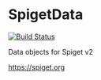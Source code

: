 # SpigetData

[![Build Status](http://ci.inventivetalent.org/view/Spiget/job/Spiget-Data/badge/icon)](http://ci.inventivetalent.org/view/Spiget/job/Spiget-Data/)

Data objects for Spiget v2

https://spiget.org
